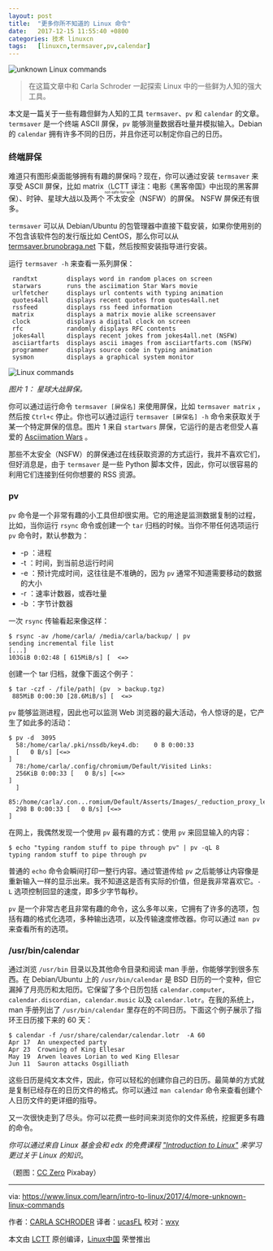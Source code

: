 ```yaml
---
layout: post
title:	"更多你所不知道的 Linux 命令"
date:	2017-12-15 11:55:40 +0800 
categories:	技术 linuxcn 
tags:	[linuxcn,termsaver,pv,calendar]
---
```



![unknown Linux commands](/Asserts/Images//attachment/album/201712/15/115543pk3buly2bie2k4qe.jpg "unknown Linux commands")



> 
> 在这篇文章中和 Carla Schroder 一起探索 Linux 中的一些鲜为人知的强大工具。
> 
> 
> 


本文是一篇关于一些有趣但鲜为人知的工具 `termsaver`、`pv` 和 `calendar` 的文章。`termsaver` 是一个终端 ASCII 屏保，`pv` 能够测量数据吞吐量并模拟输入。Debian 的 `calendar` 拥有许多不同的日历，并且你还可以制定你自己的日历。


### 终端屏保


难道只有图形桌面能够拥有有趣的屏保吗？现在，你可以通过安装 `termsaver` 来享受 ASCII 屏保，比如 matrix（LCTT 译注：电影《黑客帝国》中出现的黑客屏保）、时钟、星球大战以及两个<ruby> 不太安全 <rt>  not-safe-for-work </rt></ruby>（NSFW）的屏保。 NSFW 屏保还有很多。


`termsaver` 可以从 Debian/Ubuntu 的包管理器中直接下载安装，如果你使用别的不包含该软件包的发行版比如 CentOS，那么你可以从 [termsaver.brunobraga.net](http://termsaver.brunobraga.net/) 下载，然后按照安装指导进行安装。


运行 `termsaver -h` 来查看一系列屏保：



```
 randtxt        displays word in random places on screen
 starwars       runs the asciimation Star Wars movie
 urlfetcher     displays url contents with typing animation
 quotes4all     displays recent quotes from quotes4all.net
 rssfeed        displays rss feed information
 matrix         displays a matrix movie alike screensaver
 clock          displays a digital clock on screen
 rfc            randomly displays RFC contents
 jokes4all      displays recent jokes from jokes4all.net (NSFW)
 asciiartfarts  displays ascii images from asciiartfarts.com (NSFW)
 programmer     displays source code in typing animation
 sysmon         displays a graphical system monitor

```

![Linux commands](/Asserts/Images//attachment/album/201712/15/115543p0m0t7zhmukkht7m.png "Linux commands")


*图片 1： 星球大战屏保。*


你可以通过运行命令 `termsaver [屏保名]` 来使用屏保，比如 `termsaver matrix` ，然后按 `Ctrl+c` 停止。你也可以通过运行 `termsaver [屏保名] -h` 命令来获取关于某一个特定屏保的信息。图片 1 来自 `startwars` 屏保，它运行的是古老但受人喜爱的 [Asciimation Wars](http://www.asciimation.co.nz/) 。


那些不太安全（NSFW）的屏保通过在线获取资源的方式运行，我并不喜欢它们，但好消息是，由于 `termsaver` 是一些 Python 脚本文件，因此，你可以很容易的利用它们连接到任何你想要的 RSS 资源。


### pv


`pv` 命令是一个非常有趣的小工具但却很实用。它的用途是监测数据复制的过程，比如，当你运行 `rsync` 命令或创建一个 `tar` 归档的时候。当你不带任何选项运行 `pv` 命令时，默认参数为：


* -p ：进程
* -t ：时间，到当前总运行时间
* -e ：预计完成时间，这往往是不准确的，因为 `pv` 通常不知道需要移动的数据的大小
* -r ：速率计数器，或吞吐量
* -b ：字节计数器


一次 `rsync` 传输看起来像这样：



```
$ rsync -av /home/carla/ /media/carla/backup/ | pv 
sending incremental file list
[...]
103GiB 0:02:48 [ 615MiB/s] [  <=>

```

创建一个 tar 归档，就像下面这个例子：



```
$ tar -czf - /file/path| (pv  > backup.tgz)
 885MiB 0:00:30 [28.6MiB/s] [  <=>

```

`pv` 能够监测进程，因此也可以监测 Web 浏览器的最大活动，令人惊讶的是，它产生了如此多的活动：



```
$ pv -d  3095                                                                                                             
  58:/home/carla/.pki/nssdb/key4.db:    0 B 0:00:33 
  [   0 B/s] [<=>                                                                           ] 
  78:/home/carla/.config/chromium/Default/Visited Links:  
  256KiB 0:00:33 [   0 B/s] [<=>                                                      ] 
  ] 
  85:/home/carla/.con...romium/Default/Asserts/Images/_reduction_proxy_leveldb/LOG:  
  298 B 0:00:33 [   0 B/s] [<=>                                       ] 

```

在网上，我偶然发现一个使用 `pv` 最有趣的方式：使用 `pv` 来回显输入的内容：



```
$ echo "typing random stuff to pipe through pv" | pv -qL 8
typing random stuff to pipe through pv

```

普通的 `echo` 命令会瞬间打印一整行内容。通过管道传给 `pv` 之后能够让内容像是重新输入一样的显示出来。我不知道这是否有实际的价值，但是我非常喜欢它。`-L` 选项控制回显的速度，即多少字节每秒。


`pv` 是一个非常古老且非常有趣的命令，这么多年以来，它拥有了许多的选项，包括有趣的格式化选项，多种输出选项，以及传输速度修改器。你可以通过 `man pv` 来查看所有的选项。


### /usr/bin/calendar


通过浏览 `/usr/bin` 目录以及其他命令目录和阅读 man 手册，你能够学到很多东西。在 Debian/Ubuntu 上的 `/usr/bin/calendar` 是 BSD 日历的一个变种，但它漏掉了月亮历和太阳历。它保留了多个日历包括 `calendar.computer, calendar.discordian, calendar.music` 以及 `calendar.lotr`。在我的系统上，man 手册列出了 `/usr/bin/calendar` 里存在的不同日历。下面这个例子展示了指环王日历接下来的 60 天：



```
$ calendar -f /usr/share/calendar/calendar.lotr  -A 60
Apr 17  An unexpected party
Apr 23  Crowning of King Ellesar
May 19  Arwen leaves Lorian to wed King Ellesar
Jun 11  Sauron attacks Osgilliath

```

这些日历是纯文本文件，因此，你可以轻松的创建你自己的日历。最简单的方式就是复制已经存在的日历文件的格式。你可以通过 `man calendar` 命令来查看创建个人日历文件的更详细的指导。


又一次很快走到了尽头。你可以花费一些时间来浏览你的文件系统，挖掘更多有趣的命令。


*你可以通过来自 Linux 基金会和 edx 的免费课程 ["Introduction to Linux"](https://training.linuxfoundation.org/linux-courses/system-administration-training/introduction-to-linux) 来学习更过关于 Linux 的知识*。


（题图：[CC Zero](https://www.linux.com/licenses/category/creative-commons-zero) Pixabay）




---


via: <https://www.linux.com/learn/intro-to-linux/2017/4/more-unknown-linux-commands>


作者：[CARLA SCHRODER](https://www.linux.com/users/cschroder) 译者：[ucasFL](https://github.com/ucasFL) 校对：[wxy](https://github.com/wxy)


本文由 [LCTT](https://github.com/LCTT/TranslateProject) 原创编译，[Linux中国](https://linux.cn/) 荣誉推出
